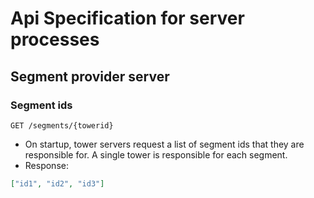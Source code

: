 # Api Specification for server processes

## Segment provider server

### Segment ids
`GET /segments/{towerid}`
- On startup, tower servers request a list of segment ids that they are responsible for. A single tower is responsible for each segment.
- Response:
```json
["id1", "id2", "id3"]
```
